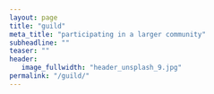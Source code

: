 ```yaml
---
layout: page
title: "guild"
meta_title: "participating in a larger community"
subheadline: ""
teaser: ""
header:
   image_fullwidth: "header_unsplash_9.jpg"
permalink: "/guild/"
---
```

